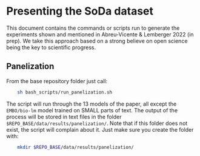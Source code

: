 # Presenting the SoDa dataset

This document contains the commands or scripts run to generate the experiments
shown and mentioned in Abreu-Vicente & Lemberger 2022 (in prep). We take this approach
based on a strong believe on open science being the key to scientific progress.

## Panelization

From the base repository folder just call:

```bash
    sh bash_scripts/run_panelization.sh
```

The script will run through the 13 models of the paper, all except the `EMBO/bio-lm` model trained
on SMALL parts of text. The output of the process will be stored in text files in the folder
`$REPO_BASE/data/results/panelization/`. Note that if this folder does not exist, the 
script will complain about it. Just make sure you create the folder with:

```bash
    mkdir $REPO_BASE/data/results/panelization/
```

